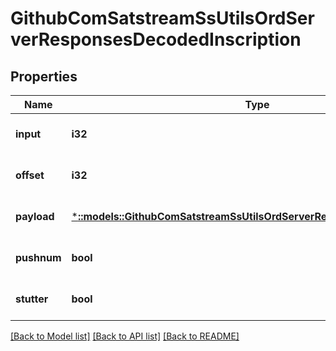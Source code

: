 # GithubComSatstreamSsUtilsOrdServerResponsesDecodedInscription

## Properties
Name | Type | Description | Notes
------------ | ------------- | ------------- | -------------
**input** | **i32** |  | [optional] [default to null]
**offset** | **i32** |  | [optional] [default to null]
**payload** | [***::models::GithubComSatstreamSsUtilsOrdServerResponsesInscriptionData**](github_com_satstream_ss-utils_ord_server_responses.InscriptionData.md) |  | [optional] [default to null]
**pushnum** | **bool** |  | [optional] [default to null]
**stutter** | **bool** |  | [optional] [default to null]

[[Back to Model list]](../README.md#documentation-for-models) [[Back to API list]](../README.md#documentation-for-api-endpoints) [[Back to README]](../README.md)


